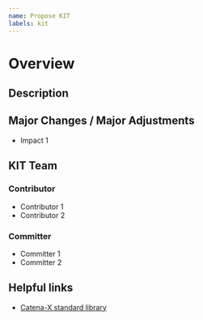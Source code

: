 ```yaml
---
name: Propose KIT
labels: kit
---
```


# Overview

## Description
<!-- Please provide a short description -->

## Major Changes / Major Adjustments
<!-- Please specify the nature and impact of the changes -->
- Impact 1

## KIT Team

### Contributor
<!-- names are already needed for open planning. Please also assign the contributor to this issue to ensure better clarity and accountability. -->
- Contributor 1
- Contributor 2

### Committer
<!-- names are already needed for open planning. Please also assign the committer to this issue to ensure better clarity and accountability -->
- Committer 1
- Committer 2

## Helpful links

- [Catena-X standard library](https://catenax-ev.github.io/docs/next/standards/overview)